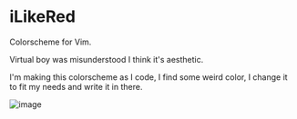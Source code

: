 # iLikeRed
Colorscheme for Vim.

Virtual boy was misunderstood I think it's aesthetic.

I'm making this colorscheme as I code, I find some weird color, I change it to fit my needs and write it in there.

![image](https://user-images.githubusercontent.com/43701418/216745622-96cfcffb-2a78-4281-8369-82de60ccb33d.png)


